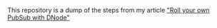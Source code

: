 This repository is a dump of the steps from my article
["Roll your own PubSub with DNode"](http://substack.net/posts/9bac3e)
